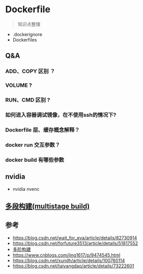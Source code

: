 # Dockerfile

> 知识点整理

- .dockerignore
- Dockerfiles

## Q&A

### ADD、COPY 区别 ？

### VOLUME ?

### RUN、CMD 区别 ?

### 如何进入容器调试镜像，在不使用ssh的情况下?

### Dockerfile 层、缓存概念解释？

### docker run 交互参数？

### docker build 有哪些参数

## nvidia

- nvidia nvenc

## [多段构建(multistage build)](https://docs.docker.com/develop/develop-images/multistage-build/)

## 参考

- https://blog.csdn.net/wait_for_eva/article/details/82730914
- https://blog.csdn.net/forfuture3513/article/details/51817552
- [多阶构建](https://www.cnblogs.com/yixinjishu/p/10881141.html)
- https://www.cnblogs.com/jing1617/p/9474545.html
- https://blog.csdn.net/xundh/article/details/100760114
- https://blog.csdn.net/taiyangdao/article/details/73222601